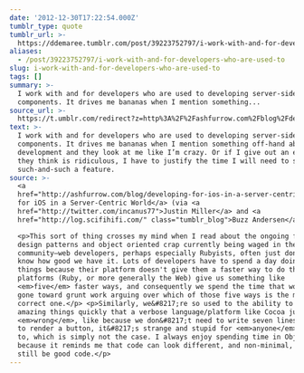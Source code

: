 ```yaml
---
date: '2012-12-30T17:22:54.000Z'
tumblr_type: quote
tumblr_url: >-
  https://ddemaree.tumblr.com/post/39223752797/i-work-with-and-for-developers-who-are-used-to
aliases:
  - /post/39223752797/i-work-with-and-for-developers-who-are-used-to
slug: i-work-with-and-for-developers-who-are-used-to
tags: []
summary: >-
  I work with and for developers who are used to developing server-side
  components. It drives me bananas when I mention something...
source_url: >-
  https://t.umblr.com/redirect?z=http%3A%2F%2Fashfurrow.com%2Fblog%2Fdeveloping-for-ios-in-a-server-centric-world&t=MWEwODNiY2E2NDU2NWFiNGQwZWRkYTA1NDBkMmY3MmI1ODRiOTY2MSwzOTIyMzc1Mjc5Nw%3D%3D&b=t%3AZwnU0JNPe2gtl9NEucydUA&p=https%3A%2F%2Fddemaree.tumblr.com%2Fpost%2F39223752797%2Fi-work-with-and-for-developers-who-are-used-to&m=1&ts=1610235742
text: >-
  I work with and for developers who are used to developing server-side
  components. It drives me bananas when I mention something off-hand about iOS
  development and they look at me like I’m crazy. Or if I give out an estimate
  they think is ridiculous, I have to justify the time I will need to spend on
  such-and-such a feature.
source: >-
  <a
  href="http://ashfurrow.com/blog/developing-for-ios-in-a-server-centric-world">Developing
  for iOS in a Server-Centric World</a> (via <a
  href="http://twitter.com/incanus77">Justin Miller</a> and <a
  href="http://log.scifihifi.com/" class="tumblr_blog">Buzz Andersen</a>)

  <p>This sort of thing crosses my mind when I read about the ongoing fight over
  design patterns and object oriented crap currently being waged in the Ruby
  community—web developers, perhaps especially Rubyists, often just don&#8217;t
  know how good we have it. Lots of developers have to spend a day doing simple
  things because their platform doesn't give them a faster way to do them. Our
  platforms (Ruby, or more generally the Web) give us something like
  <em>five</em> faster ways, and consequently we spend the time that would have
  gone toward grunt work arguing over which of those five ways is the most
  correct one.</p> <p>Similarly, we&#8217;re so used to the ability to do
  amazing things quickly that a verbose language/platform like Cocoa just looks
  <em>wrong</em>, like because we don&#8217;t need to write seven lines of code
  to render a button, it&#8217;s strange and stupid for <em>anyone</em> to have
  to, which is simply not the case. I always enjoy spending time in Objective-C
  because it reminds me that code can look different, and non-minimal, and yet
  still be good code.</p>
---
```


